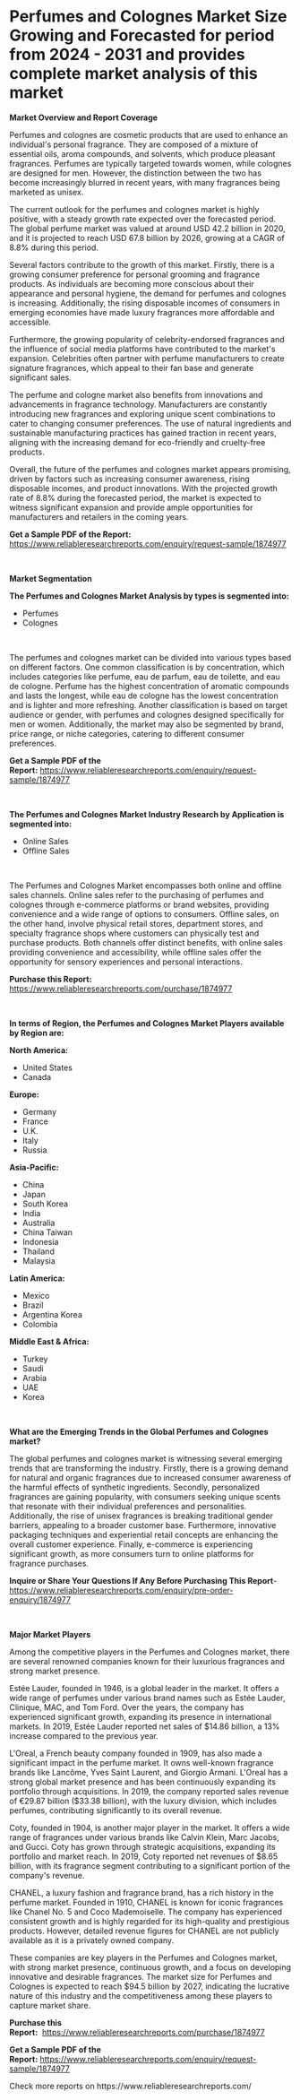 <p><h1>Perfumes and Colognes Market Size Growing and Forecasted for period from 2024 - 2031 and provides complete market analysis of this market</h1></p><p><strong>Market Overview and Report Coverage</strong></p>
<p><p>Perfumes and colognes are cosmetic products that are used to enhance an individual's personal fragrance. They are composed of a mixture of essential oils, aroma compounds, and solvents, which produce pleasant fragrances. Perfumes are typically targeted towards women, while colognes are designed for men. However, the distinction between the two has become increasingly blurred in recent years, with many fragrances being marketed as unisex.</p><p>The current outlook for the perfumes and colognes market is highly positive, with a steady growth rate expected over the forecasted period. The global perfume market was valued at around USD 42.2 billion in 2020, and it is projected to reach USD 67.8 billion by 2026, growing at a CAGR of 8.8% during this period.</p><p>Several factors contribute to the growth of this market. Firstly, there is a growing consumer preference for personal grooming and fragrance products. As individuals are becoming more conscious about their appearance and personal hygiene, the demand for perfumes and colognes is increasing. Additionally, the rising disposable incomes of consumers in emerging economies have made luxury fragrances more affordable and accessible.</p><p>Furthermore, the growing popularity of celebrity-endorsed fragrances and the influence of social media platforms have contributed to the market's expansion. Celebrities often partner with perfume manufacturers to create signature fragrances, which appeal to their fan base and generate significant sales.</p><p>The perfume and cologne market also benefits from innovations and advancements in fragrance technology. Manufacturers are constantly introducing new fragrances and exploring unique scent combinations to cater to changing consumer preferences. The use of natural ingredients and sustainable manufacturing practices has gained traction in recent years, aligning with the increasing demand for eco-friendly and cruelty-free products.</p><p>Overall, the future of the perfumes and colognes market appears promising, driven by factors such as increasing consumer awareness, rising disposable incomes, and product innovations. With the projected growth rate of 8.8% during the forecasted period, the market is expected to witness significant expansion and provide ample opportunities for manufacturers and retailers in the coming years.</p></p>
<p><strong>Get a Sample PDF of the Report:</strong> <a href="https://www.reliableresearchreports.com/enquiry/request-sample/1874977">https://www.reliableresearchreports.com/enquiry/request-sample/1874977</a></p>
<p>&nbsp;</p>
<p><strong>Market Segmentation</strong></p>
<p><strong>The Perfumes and Colognes Market Analysis by types is segmented into:</strong></p>
<p><ul><li>Perfumes</li><li>Colognes</li></ul></p>
<p>&nbsp;</p>
<p><p>The perfumes and colognes market can be divided into various types based on different factors. One common classification is by concentration, which includes categories like perfume, eau de parfum, eau de toilette, and eau de cologne. Perfume has the highest concentration of aromatic compounds and lasts the longest, while eau de cologne has the lowest concentration and is lighter and more refreshing. Another classification is based on target audience or gender, with perfumes and colognes designed specifically for men or women. Additionally, the market may also be segmented by brand, price range, or niche categories, catering to different consumer preferences.</p></p>
<p><strong>Get a Sample PDF of the Report:</strong>&nbsp;<a href="https://www.reliableresearchreports.com/enquiry/request-sample/1874977">https://www.reliableresearchreports.com/enquiry/request-sample/1874977</a></p>
<p>&nbsp;</p>
<p><strong>The Perfumes and Colognes Market Industry Research by Application is segmented into:</strong></p>
<p><ul><li>Online Sales</li><li>Offline Sales</li></ul></p>
<p>&nbsp;</p>
<p><p>The Perfumes and Colognes Market encompasses both online and offline sales channels. Online sales refer to the purchasing of perfumes and colognes through e-commerce platforms or brand websites, providing convenience and a wide range of options to consumers. Offline sales, on the other hand, involve physical retail stores, department stores, and specialty fragrance shops where customers can physically test and purchase products. Both channels offer distinct benefits, with online sales providing convenience and accessibility, while offline sales offer the opportunity for sensory experiences and personal interactions.</p></p>
<p><strong>Purchase this Report:</strong>&nbsp; <a href="https://www.reliableresearchreports.com/purchase/1874977">https://www.reliableresearchreports.com/purchase/1874977</a></p>
<p>&nbsp;</p>
<p><strong>In terms of Region, the Perfumes and Colognes Market Players available by Region are:</strong></p>
<p>
    <p> <strong> North America: </strong>
        <ul>
            <li>United States</li>
            <li>Canada</li>
        </ul>
        </p> 
    <p> <strong> Europe: </strong>
        <ul>
            <li>Germany</li>
            <li>France</li>
            <li>U.K.</li>
            <li>Italy</li>
            <li>Russia</li>
        </ul>
        </p> 
    <p> <strong> Asia-Pacific: </strong>
        <ul>
            <li>China</li>
            <li>Japan</li>
            <li>South Korea</li>
            <li>India</li>
            <li>Australia</li>
            <li>China Taiwan</li>
            <li>Indonesia</li>
            <li>Thailand</li>
            <li>Malaysia</li>
        </ul>
        </p> 
    <p> <strong> Latin America: </strong>
        <ul>
            <li>Mexico</li>
            <li>Brazil</li>
            <li>Argentina Korea</li>
            <li>Colombia</li>
        </ul>
        </p> 
    <p> <strong> Middle East & Africa: </strong>
        <ul>
            <li>Turkey</li>
            <li>Saudi</li>
            <li>Arabia</li>
            <li>UAE</li>
            <li>Korea</li>
        </ul>
    </p>
    </p>
<p>&nbsp;</p>
<p><strong>What are the Emerging Trends in the Global Perfumes and Colognes market?</strong></p>
<p><p>The global perfumes and colognes market is witnessing several emerging trends that are transforming the industry. Firstly, there is a growing demand for natural and organic fragrances due to increased consumer awareness of the harmful effects of synthetic ingredients. Secondly, personalized fragrances are gaining popularity, with consumers seeking unique scents that resonate with their individual preferences and personalities. Additionally, the rise of unisex fragrances is breaking traditional gender barriers, appealing to a broader customer base. Furthermore, innovative packaging techniques and experiential retail concepts are enhancing the overall customer experience. Finally, e-commerce is experiencing significant growth, as more consumers turn to online platforms for fragrance purchases.</p></p>
<p><strong>Inquire or Share Your Questions If Any Before Purchasing This Report</strong>- <a href="https://www.reliableresearchreports.com/enquiry/pre-order-enquiry/1874977">https://www.reliableresearchreports.com/enquiry/pre-order-enquiry/1874977</a></p>
<p>&nbsp;</p>
<p><strong>Major Market Players</strong></p>
<p><p>Among the competitive players in the Perfumes and Colognes market, there are several renowned companies known for their luxurious fragrances and strong market presence.</p><p>Estée Lauder, founded in 1946, is a global leader in the market. It offers a wide range of perfumes under various brand names such as Estée Lauder, Clinique, MAC, and Tom Ford. Over the years, the company has experienced significant growth, expanding its presence in international markets. In 2019, Estée Lauder reported net sales of $14.86 billion, a 13% increase compared to the previous year.</p><p>L'Oreal, a French beauty company founded in 1909, has also made a significant impact in the perfume market. It owns well-known fragrance brands like Lancôme, Yves Saint Laurent, and Giorgio Armani. L'Oreal has a strong global market presence and has been continuously expanding its portfolio through acquisitions. In 2019, the company reported sales revenue of €29.87 billion ($33.38 billion), with the luxury division, which includes perfumes, contributing significantly to its overall revenue.</p><p>Coty, founded in 1904, is another major player in the market. It offers a wide range of fragrances under various brands like Calvin Klein, Marc Jacobs, and Gucci. Coty has grown through strategic acquisitions, expanding its portfolio and market reach. In 2019, Coty reported net revenues of $8.65 billion, with its fragrance segment contributing to a significant portion of the company's revenue.</p><p>CHANEL, a luxury fashion and fragrance brand, has a rich history in the perfume market. Founded in 1910, CHANEL is known for iconic fragrances like Chanel No. 5 and Coco Mademoiselle. The company has experienced consistent growth and is highly regarded for its high-quality and prestigious products. However, detailed revenue figures for CHANEL are not publicly available as it is a privately owned company.</p><p>These companies are key players in the Perfumes and Colognes market, with strong market presence, continuous growth, and a focus on developing innovative and desirable fragrances. The market size for Perfumes and Colognes is expected to reach $94.5 billion by 2027, indicating the lucrative nature of this industry and the competitiveness among these players to capture market share.</p></p>
<p><strong>Purchase this Report:</strong>&nbsp;&nbsp;<a href="https://www.reliableresearchreports.com/purchase/1874977">https://www.reliableresearchreports.com/purchase/1874977</a></p>
<p></p>
<p><strong>Get a Sample PDF of the Report:</strong>&nbsp;<a href="https://www.reliableresearchreports.com/enquiry/request-sample/1874977">https://www.reliableresearchreports.com/enquiry/request-sample/1874977</a></p>
<p>Check more reports on https://www.reliableresearchreports.com/</p>
